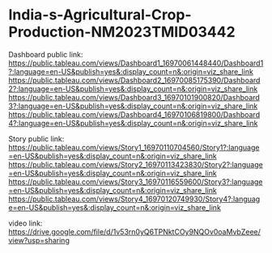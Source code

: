 # India-s-Agricultural-Crop-Production-NM2023TMID03442

Dashboard public link:
  https://public.tableau.com/views/Dashboard1_16970061448440/Dashboard1?:language=en-US&publish=yes&:display_count=n&:origin=viz_share_link
  https://public.tableau.com/views/Dashboard2_16970085175390/Dashboard2?:language=en-US&publish=yes&:display_count=n&:origin=viz_share_link
  https://public.tableau.com/views/Dashboard3_16970101900820/Dashboard3?:language=en-US&publish=yes&:display_count=n&:origin=viz_share_link
  https://public.tableau.com/views/Dashboard4_16970106819800/Dashboard4?:language=en-US&publish=yes&:display_count=n&:origin=viz_share_link

  Story public link:
  https://public.tableau.com/views/Story1_16970110704560/Story1?:language=en-US&publish=yes&:display_count=n&:origin=viz_share_link
  https://public.tableau.com/views/Story2_16970113423830/Story2?:language=en-US&publish=yes&:display_count=n&:origin=viz_share_link
  https://public.tableau.com/views/Story3_16970116559600/Story3?:language=en-US&publish=yes&:display_count=n&:origin=viz_share_link
  https://public.tableau.com/views/Story4_16970120749930/Story4?:language=en-US&publish=yes&:display_count=n&:origin=viz_share_link

 video link:
   https://drive.google.com/file/d/1v53rn0yQ6TPNktCOy9NQOv0oaMvbZeee/view?usp=sharing

   

